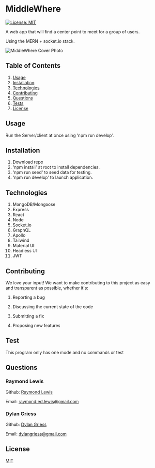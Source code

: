 # MiddleWhere

[![License: MIT](https://img.shields.io/badge/License-MIT-yellow.svg)](https://opensource.org/licenses/MIT)

A web app that will find a center point to meet for a group of users.

Using the MERN + socket.io stack.

![MiddleWhere Cover Photo](https://user-images.githubusercontent.com/107587452/206063034-54682572-014f-4057-abcd-61963f76f966.png)

## Table of Contents

1.  [Usage](#usage)
2.  [Installation](#installation)
3.  [Technologies](#technologies)
4.  [Contributing](#contributing)
5.  [Questions](#questions)
6.  [Tests](#tests)
7.  [License](#license)

## Usage

Run the Server/client at once using 'npm run develop'.

## Installation

1.  Download repo
2.  'npm install' at root to install dependencies.
3.  'npm run seed' to seed data for testing.
4.  'npm run develop' to launch application.

## Technologies

1.  MongoDB/Mongoose
2.  Express
3.  React
4.  Node
5.  Socket.io
6.  GraphQL
7.  Apollo
8.  Tailwind
9.  Material UI
10. Headless UI
11. JWT

## Contributing

We love your input! We want to make contributing to this project as easy and transparent as possible, whether it's:

1.  Reporting a bug

2.  Discussing the current state of the code

3.  Submitting a fix

4.  Proposing new features

## Test

This program only has one mode and no commands or test

## Questions

### Raymond Lewis

Github: <a href='https://github.com/l1keafox'>Raymond Lewis</a>

Email: <a href="mailto: raymond.ed.lewis@gmail.com">raymond.ed.lewis@gmail.com</a>

### Dylan Griess

Github: <a href='https://github.com/dylangriess'>Dylan Griess</a>

Email: <a href="mailto: dylangriess@gmail.com">dylangriess@gmail.com</a>

## License

[MIT](https://choosealicense.com/licenses/mit/)
